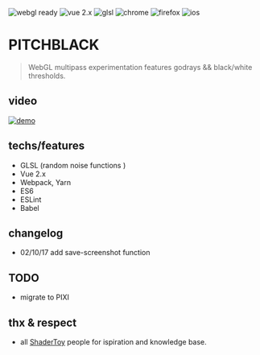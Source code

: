 
![webgl ready](https://img.shields.io/badge/webgl-ready-green.svg) ![vue 2.x](https://img.shields.io/badge/vue2x-ready-green.svg) ![glsl](https://img.shields.io/badge/glsl-custom-green.svg) ![chrome](https://img.shields.io/badge/chrome-ok-green.svg) ![firefox](https://img.shields.io/badge/firefox-ok-green.svg) ![ios](https://img.shields.io/badge/ios11-todo-red.svg)

# PITCHBLACK
>   WebGL multipass experimentation features godrays && black/white thresholds.

## video

[![demo](https://img.youtube.com/vi/3UCDyOZjQck/0.jpg)](http://www.youtube.com/watch?v=3UCDyOZjQck)

## techs/features

* GLSL (random noise functions )
* Vue 2.x
* Webpack, Yarn
* ES6
* ESLint
* Babel

## changelog

  * 02/10/17 add save-screenshot function

## TODO

  * migrate to PIXI

## thx & respect

  * all [ShaderToy](https://shadertoy.com) people for ispiration and knowledge base.
